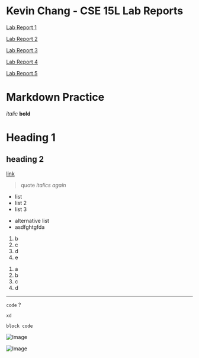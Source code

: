 # **Kevin Chang** -  CSE 15L Lab Reports



[Lab Report 1](https://kevinchang1125.github.io/cse15l-lab-reports/lab-report-1-week-2.html)

[Lab Report 2](https://kevinchang1125.github.io/cse15l-lab-reports/lab-report-2-week-4.html)

[Lab Report 3](https://kevinchang1125.github.io/cse15l-lab-reports/lab-report-3-week-6.html)

[Lab Report 4](https://kevinchang1125.github.io/cse15l-lab-reports/lab-report-4-week-8.html)

[Lab Report 5](https://kevinchang1125.github.io/cse15l-lab-reports/lab-report-5-week-10.html)


# Markdown Practice
*italic*
**bold**
# Heading 1
## heading 2
[link](google.com)
> quote
> *italics again*


* list
* list 2
* list 3

- alternative list
- asdfghtgfda


1. b
2. c
3. d
4. e

1) a
2) b
3) c
4) d


---
` code ` ?

` xd `

```
block code
``` 

![Image](https://img.thedailybeast.com/image/upload/c_crop,d_placeholder_euli9k,h_1687,w_3000,x_0,y_0/dpr_1.5/c_limit,w_1600/fl_lossy,q_auto/v1587261517/04182020-Oconnor-Dr-Seuss-Library-Library-tease_lacqai)

![Image](https://i.imgur.com/wh7BPD3.jpeg)

